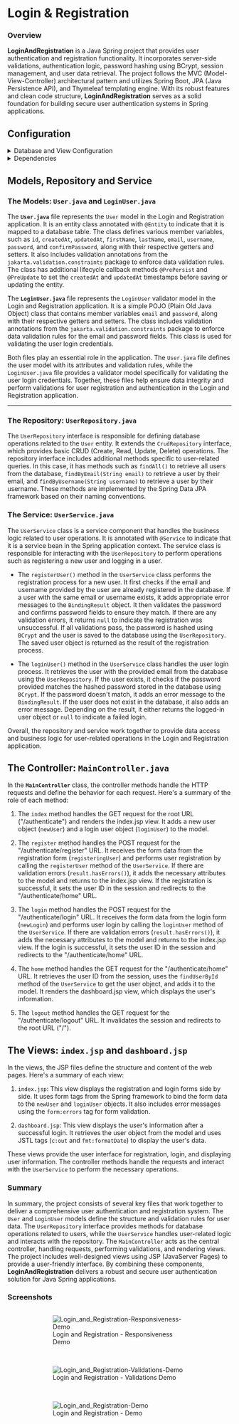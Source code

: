 # Login & Registration

### Overview

<!-- **Dojos & Ninjas** is a Java Spring project designed to track ninjas and the dojos they're being trained in. The project follows the MVC (Model-View-Controller) architecture to manage and display dojo and ninja data through JSP (JavaServer Pages) for the view layer. -->

**LoginAndRegistration** is a Java Spring project that provides user authentication and registration functionality. It incorporates server-side validations, authentication logic, password hashing using BCrypt, session management, and user data retrieval. The project follows the MVC (Model-View-Controller) architectural pattern and utilizes Spring Boot, JPA (Java Persistence API), and Thymeleaf templating engine. With its robust features and clean code structure, **LoginAndRegistration** serves as a solid foundation for building secure user authentication systems in Spring applications.

## Configuration

<details>
<summary>Database and View Configuration</summary>

1. `spring.datasource.url=jdbc:mysql://localhost:3306/java-login-registration?createDatabaseIfNotExist=true`: This line specifies the URL for connecting to the MySQL database. The URL indicates that the database is located on `localhost` at port `3306` and its name is `java-login-registration`. The `createDatabaseIfNotExist=true` parameter instructs the system to create the database if it doesn't already exist.

2. `spring.datasource.username=root`: This line specifies the username to be used when connecting to the database. In this case, it is set to `root`.

3. `spring.datasource.password=rootroot`: This line specifies the password associated with the username used to connect to the database. In this case, the password is set to `rootroot`.

4. `spring.jpa.hibernate.ddl-auto=update`: This line configures the behavior of Hibernate, the ORM (Object-Relational Mapping) framework used by Spring Data JPA. The `ddl-auto` property controls the automatic generation and update of database schema. In this case, it is set to `update`, which means that Hibernate will update the schema based on the entity classes defined in your project.

5. `spring.mvc.view.prefix=/WEB-INF/`: This line configures the prefix for resolving view templates in Spring MVC. It indicates that the view templates are located in the `/WEB-INF/` directory.

6. `spring.mvc.hiddenmethod.filter.enabled=true`: This line enables the hidden method filter in Spring MVC. This filter allows you to use the hidden input field technique for submitting forms with methods other than GET and POST, such as DELETE or PUT.

These configuration properties define various aspects of the Java Spring application, **Dojos-and-Ninjas**, including the database connection, ORM behavior, and view resolution settings.
</details>

<details>
<summary>Dependencies</summary>

A brief explanation of each dependency in the `pom.xml` file:

1. `spring-boot-starter-data-jpa`: This dependency includes the necessary libraries and configurations for using Spring Data JPA, which simplifies database access and ORM (Object-Relational Mapping) with JPA (Java Persistence API).

2. `spring-boot-starter-web`: This dependency provides the essential components for building web applications with Spring, including the embedded web server, Spring MVC, and other web-related features.

3. `spring-boot-devtools`: This dependency enables development-time features, such as automatic application restart and hot swapping of code changes, to enhance developer productivity.

4. `mysql-connector-j`: This dependency allows connectivity to a MySQL database using JDBC (Java Database Connectivity), enabling your application to interact with the MySQL database server.

5. `spring-boot-starter-tomcat`: This dependency provides the embedded Apache Tomcat server, which allows you to deploy and run your Spring application as a standalone web server.

6. `spring-boot-starter-test`: This dependency includes testing frameworks and libraries for unit and integration testing of Spring applications.

7. `jakarta.servlet.jsp.jstl-api`: This dependency provides the Jakarta Standard Tag Library (JSTL) API, which enables the usage of JSP (JavaServer Pages) tags in your application.

8. `jakarta.servlet.jsp.jstl`: This dependency includes the implementation of the JSTL tags, allowing you to use them in your JSP pages.

9. `tomcat-embed-jasper`: This dependency provides support for using JSP files with the embedded Tomcat server.

10. `jbcrypt`: This dependency is a Java implementation of the bcrypt hashing algorithm, which is commonly used for secure password hashing.

11. `spring-boot-starter-validation`: This dependency includes the necessary libraries for validating and enforcing constraints on domain models using annotations like `@NotNull`, `@Size`, etc.

12. `webjars-locator`: This dependency is a utility for locating and managing WebJar assets, which are client-side libraries packaged as JAR files.

13. `bootstrap`: This dependency includes the Bootstrap framework, which provides CSS and JavaScript components for creating responsive and visually appealing web interfaces.

These dependencies provide the necessary functionality and libraries for developing a Java Spring application with Spring Data JPA, web capabilities, database connectivity, testing support, JSP usage, password hashing, validation, and integration of Bootstrap for front-end styling and components.
</details>


## Models, Repository and Service

### The Models: **`User.java`** and **`LoginUser.java`**

The **`User.java`** file represents the `User` model in the Login and Registration application. It is an entity class annotated with `@Entity` to indicate that it is mapped to a database table. The class defines various member variables, such as `id`, `createdAt`, `updatedAt`, `firstName`, `lastName`, `email`, `username`, `password`, and `confirmPassword`, along with their respective getters and setters. It also includes validation annotations from the `jakarta.validation.constraints` package to enforce data validation rules. The class has additional lifecycle callback methods `@PrePersist` and `@PreUpdate` to set the `createdAt` and `updatedAt` timestamps before saving or updating the entity.

The **`LoginUser.java`** file represents the `LoginUser` validator model in the Login and Registration application. It is a simple POJO (Plain Old Java Object) class that contains member variables `email` and `password`, along with their respective getters and setters. The class includes validation annotations from the `jakarta.validation.constraints` package to enforce data validation rules for the email and password fields. This class is used for validating the user login credentials.

Both files play an essential role in the application. The `User.java` file defines the user model with its attributes and validation rules, while the `LoginUser.java` file provides a validator model specifically for validating the user login credentials. Together, these files help ensure data integrity and perform validations for user registration and authentication in the Login and Registration application.

---

### The Repository: **`UserRepository.java`**

The `UserRepository` interface is responsible for defining database operations related to the `User` entity. It extends the `CrudRepository` interface, which provides basic CRUD (Create, Read, Update, Delete) operations. The repository interface includes additional methods specific to user-related queries. In this case, it has methods such as `findAll()` to retrieve all users from the database, `findByEmail(String email)` to retrieve a user by their email, and `findByUsername(String username)` to retrieve a user by their username. These methods are implemented by the Spring Data JPA framework based on their naming conventions.

### The Service: **`UserService.java`**

The `UserService` class is a service component that handles the business logic related to user operations. It is annotated with `@Service` to indicate that it is a service bean in the Spring application context. The service class is responsible for interacting with the `UserRepository` to perform operations such as registering a new user and logging in a user.

- The `registerUser()` method in the `UserService` class performs the registration process for a new user. It first checks if the email and username provided by the user are already registered in the database. If a user with the same email or username exists, it adds appropriate error messages to the `BindingResult` object. It then validates the password and confirms password fields to ensure they match. If there are any validation errors, it returns `null` to indicate the registration was unsuccessful. If all validations pass, the password is hashed using `BCrypt` and the user is saved to the database using the `UserRepository`. The saved user object is returned as the result of the registration process.

- The `loginUser()` method in the `UserService` class handles the user login process. It retrieves the user with the provided email from the database using the `UserRepository`. If the user exists, it checks if the password provided matches the hashed password stored in the database using `BCrypt`. If the password doesn't match, it adds an error message to the `BindingResult`. If the user does not exist in the database, it also adds an error message. Depending on the result, it either returns the logged-in user object or `null` to indicate a failed login.

Overall, the repository and service work together to provide data access and business logic for user-related operations in the Login and Registration application.


## The Controller: **`MainController.java`**

In the **`MainController`** class, the controller methods handle the HTTP requests and define the behavior for each request. Here's a summary of the role of each method:

1. The `index` method handles the GET request for the root URL ("/authenticate") and renders the index.jsp view. It adds a new user object (`newUser`) and a login user object (`loginUser`) to the model.

2. The `register` method handles the POST request for the "/authenticate/register" URL. It receives the form data from the registration form (`registeringUser`) and performs user registration by calling the `registerUser` method of the `UserService`. If there are validation errors (`result.hasErrors()`), it adds the necessary attributes to the model and returns to the index.jsp view. If the registration is successful, it sets the user ID in the session and redirects to the "/authenticate/home" URL.

3. The `login` method handles the POST request for the "/authenticate/login" URL. It receives the form data from the login form (`newLogin`) and performs user login by calling the `loginUser` method of the `UserService`. If there are validation errors (`result.hasErrors()`), it adds the necessary attributes to the model and returns to the index.jsp view. If the login is successful, it sets the user ID in the session and redirects to the "/authenticate/home" URL.

4. The `home` method handles the GET request for the "/authenticate/home" URL. It retrieves the user ID from the session, uses the `findUserById` method of the `UserService` to get the user object, and adds it to the model. It renders the dashboard.jsp view, which displays the user's information.

5. The `logout` method handles the GET request for the "/authenticate/logout" URL. It invalidates the session and redirects to the root URL ("/").

## The Views: **`index.jsp`** and **`dashboard.jsp`**

In the views, the JSP files define the structure and content of the web pages. Here's a summary of each view:

1. `index.jsp`: This view displays the registration and login forms side by side. It uses form tags from the Spring framework to bind the form data to the `newUser` and `loginUser` objects. It also includes error messages using the `form:errors` tag for form validation.

2. `dashboard.jsp`: This view displays the user's information after a successful login. It retrieves the user object from the model and uses JSTL tags (`c:out` and `fmt:formatDate`) to display the user's data.

These views provide the user interface for registration, login, and displaying user information. The controller methods handle the requests and interact with the `UserService` to perform the necessary operations.

### Summary

In summary, the project consists of several key files that work together to deliver a comprehensive user authentication and registration system. The `User` and `LoginUser` models define the structure and validation rules for user data. The `UserRepository` interface provides methods for database operations related to users, while the `UserService` handles user-related logic and interacts with the repository. The `MainController` acts as the central controller, handling requests, performing validations, and rendering views. The project includes well-designed views using JSP (JavaServer Pages) to provide a user-friendly interface. By combining these components, **LoginAndRegistration** delivers a robust and secure user authentication solution for Java Spring applications.

### Screenshots

<div style="display: flex; flex-wrap: wrap; justify-content: center; align-items: center;">
<figure style="width: 300px; margin-bottom: 2rem;">
    <img src="loginreg-readme-assets/Login_and_Registration-Responsiveness-Demo.GIF" alt="Login_and_Registration-Responsiveness-Demo">
    <figcaption>Login and Registration - Responsiveness Demo</figcaption>
</figure>
<figure style="width: 300px; margin-bottom: 2rem;">
    <img src="loginreg-readme-assets/Login_and_Registration-Validations-Demo.GIF" alt="Login_and_Registration-Validations-Demo">
    <figcaption>Login and Registration - Validations Demo</figcaption>
</figure>
<figure style="width: 300px; margin-bottom: 2rem;">
    <img src="loginreg-readme-assets/Login_and_Registration-Demo.GIF" alt="Login_and_Registration-Demo">
    <figcaption>Login and Registration - Demo</figcaption>
</figure>
</div>
